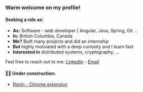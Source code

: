 ### Warm welcome on my profile!

#### Seeking a role as:
* __As:__ Software - web developer | Angular, Java, Spring, Git ...
* __In:__ British Columbia, Canada
* __Me?__ Built many projects and did an internship
* __But__ highly motivated with a deep curiosity and I learn fast
* __Interested in__ distributed systems, cryptography, ...

Feel free to reach out to me: [LinkedIn](http://linked.in/bastiendecorte) - [Email](mailto:bastiendct@gmail.com)  
  
#### 👷‍♂ Under construction:
* [Ronin - Chrome extension](https://github.com/bo0st3r/Ronin_Chrome_Extension)



<!--
**bo0st3r/bo0st3r** is a ✨ _special_ ✨ repository because its `README.md` (this file) appears on your GitHub profile.

Here are some ideas to get you started:

- 🔭 I’m currently working on ...
- 🌱 I’m currently learning ...
- 👯 I’m looking to collaborate on ...
- 🤔 I’m looking for help with ...
- 💬 Ask me about ...
- 📫 How to reach me: ...
- 😄 Pronouns: ...
- ⚡ Fun fact: ...
-->
